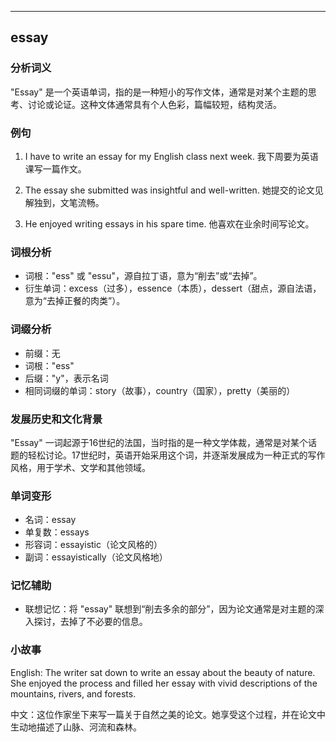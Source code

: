 
---------------
## essay
### 分析词义
"Essay" 是一个英语单词，指的是一种短小的写作文体，通常是对某个主题的思考、讨论或论证。这种文体通常具有个人色彩，篇幅较短，结构灵活。

### 例句
1. I have to write an essay for my English class next week.
   我下周要为英语课写一篇作文。

2. The essay she submitted was insightful and well-written.
   她提交的论文见解独到，文笔流畅。

3. He enjoyed writing essays in his spare time.
   他喜欢在业余时间写论文。

### 词根分析
- 词根："ess" 或 "essu"，源自拉丁语，意为“削去”或“去掉”。
- 衍生单词：excess（过多），essence（本质），dessert（甜点，源自法语，意为“去掉正餐的肉类”）。

### 词缀分析
- 前缀：无
- 词根："ess"
- 后缀："y"，表示名词
- 相同词缀的单词：story（故事），country（国家），pretty（美丽的）

### 发展历史和文化背景
"Essay" 一词起源于16世纪的法国，当时指的是一种文学体裁，通常是对某个话题的轻松讨论。17世纪时，英语开始采用这个词，并逐渐发展成为一种正式的写作风格，用于学术、文学和其他领域。

### 单词变形
- 名词：essay
- 单复数：essays
- 形容词：essayistic（论文风格的）
- 副词：essayistically（论文风格地）

### 记忆辅助
- 联想记忆：将 "essay" 联想到“削去多余的部分”，因为论文通常是对主题的深入探讨，去掉了不必要的信息。

### 小故事
English: The writer sat down to write an essay about the beauty of nature. She enjoyed the process and filled her essay with vivid descriptions of the mountains, rivers, and forests.

中文：这位作家坐下来写一篇关于自然之美的论文。她享受这个过程，并在论文中生动地描述了山脉、河流和森林。

